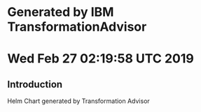 # Generated by IBM TransformationAdvisor
# Wed Feb 27 02:19:58 UTC 2019
## Introduction

Helm Chart generated by Transformation Advisor
